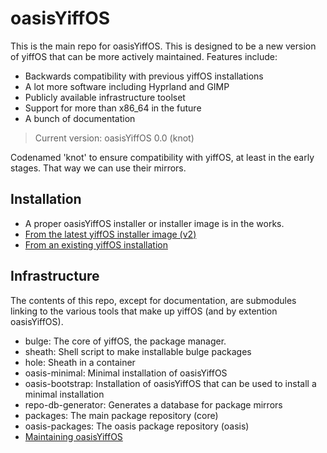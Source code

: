 # oasisYiffOS

This is the main repo for oasisYiffOS. This is designed to be a new version of yiffOS that can be more actively maintained. Features include:
- Backwards compatibility with previous yiffOS installations
- A lot more software including Hyprland and GIMP
- Publicly available infrastructure toolset
- Support for more than x86_64 in the future
- A bunch of documentation

> Current version: oasisYiffOS 0.0 (knot)

Codenamed 'knot' to ensure compatibility with yiffOS, at least in the early stages. That way we can use their mirrors.

## Installation
- A proper oasisYiffOS installer or installer image is in the works. 
- [From the latest yiffOS installer image (v2)](docs/install_yiff2.md)
- [From an existing yiffOS installation](docs/install_fromyiff.md)

## Infrastructure
The contents of this repo, except for documentation, are submodules linking to the various tools that make up yiffOS (and by extention oasisYiffOS).
- bulge: The core of yiffOS, the package manager.
- sheath: Shell script to make installable bulge packages
- hole: Sheath in a container
- oasis-minimal: Minimal installation of oasisYiffOS
- oasis-bootstrap: Installation of oasisYiffOS that can be used to install a minimal installation
- repo-db-generator: Generates a database for package mirrors
- packages: The main package repository (core)
- oasis-packages: The oasis package repository (oasis)
- [Maintaining oasisYiffOS](docs/maintaining.md)

